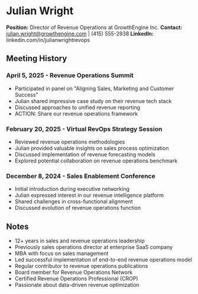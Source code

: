 # Julian Wright
**Position:** Director of Revenue Operations at GrowthEngine Inc.
**Contact:** julian.wright@growthengine.com | (415) 555-2938
**LinkedIn:** linkedin.com/in/julianwrightrevops

## Meeting History

### April 5, 2025 - Revenue Operations Summit
* Participated in panel on "Aligning Sales, Marketing and Customer Success"
* Julian shared impressive case study on their revenue tech stack
* Discussed approaches to unified revenue reporting
* ACTION: Share our revenue operations framework

### February 20, 2025 - Virtual RevOps Strategy Session
* Reviewed revenue operations methodologies
* Julian provided valuable insights on sales process optimization
* Discussed implementation of revenue forecasting models
* Explored potential collaboration on revenue operations benchmark

### December 8, 2024 - Sales Enablement Conference
* Initial introduction during executive networking
* Julian expressed interest in our revenue intelligence platform
* Shared challenges in cross-functional alignment
* Discussed evolution of revenue operations function

## Notes
* 12+ years in sales and revenue operations leadership
* Previously sales operations director at enterprise SaaS company
* MBA with focus on sales management
* Led successful implementation of end-to-end revenue operations model
* Regular contributor to revenue operations publications
* Board member for Revenue Operations Network
* Certified Revenue Operations Professional (CROP)
* Passionate about data-driven revenue optimization